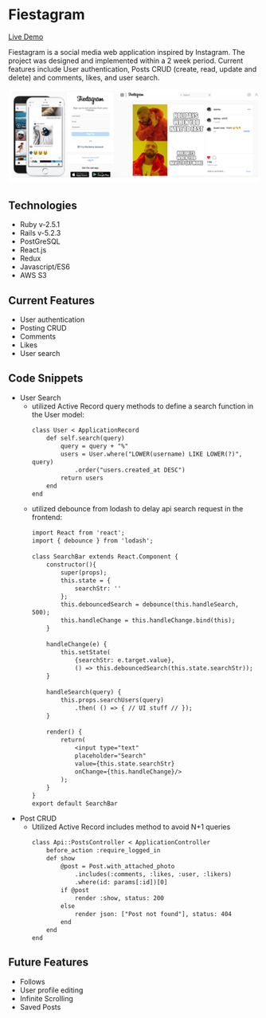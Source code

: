 # Fiestagram 

[Live Demo](https://fiestagram-ks.herokuapp.com/)

Fiestagram is a social media web application inspired by Instagram. The project was designed and implemented within a 2 week period. Current features include User authentication, Posts CRUD (create, read, update and delete) and comments, likes, and user search.

![](/public/images/screen_capture.png)

## Technologies  
* Ruby v-2.5.1
* Rails v-5.2.3
* PostGreSQL
* React.js
* Redux
* Javascript/ES6
* AWS S3

## Current Features
* User authentication 
* Posting CRUD 
* Comments
* Likes
* User search 

## Code Snippets
* User Search
    - utilized Active Record query methods to define a search function in the User model:
        ```
        class User < ApplicationRecord
            def self.search(query)
                query = query + "%"
                users = User.where("LOWER(username) LIKE LOWER(?)", query)
                    .order("users.created_at DESC")
                return users 
            end
        end
        ```
    - utilized debounce from lodash to delay api search request in the frontend:   
        ```
        import React from 'react'; 
        import { debounce } from 'lodash'; 

        class SearchBar extends React.Component {
            constructor(){
                super(props); 
                this.state = {
                    searchStr: ''
                }; 
                this.debouncedSearch = debounce(this.handleSearch, 500); 
                this.handleChange = this.handleChange.bind(this);
            }

            handleChange(e) {
                this.setState(
                    {searchStr: e.target.value},
                    () => this.debouncedSearch(this.state.searchStr)); 
            }

            handleSearch(query) {
                this.props.searchUsers(query)
                    .then( () => { // UI stuff // }); 
            }

            render() {
                return(
                    <input type="text" 
                    placeholder="Search"  
                    value={this.state.searchStr}
                    onChange={this.handleChange}/>
                );
            }   
        }
        export default SearchBar
        ```
* Post CRUD
    - Utilized Active Record includes method to avoid N+1 queries
        ```
        class Api::PostsController < ApplicationController
            before_action :require_logged_in
            def show
                @post = Post.with_attached_photo
                    .includes(:comments, :likes, :user, :likers)
                    .where(id: params[:id])[0]
                if @post 
                    render :show, status: 200 
                else 
                    render json: ["Post not found"], status: 404 
                end 
            end
        end 
        ```
## Future Features 
* Follows
* User profile editing
* Infinite Scrolling 
* Saved Posts